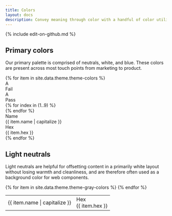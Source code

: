 ```yaml
---
title: Colors
layout: docs
description: Convey meaning through color with a handful of color utility classes. Includes support for styling links with hover states, too.
---
```

{% include edit-on-github.md %}

## Primary colors

Our primary palette is comprised of neutrals, white, and blue. These colors are present across most touch points from marketing to product.

<div class="row">
  {% for item in site.data.theme.theme-colors %}
  <div class="col-lg-4 col-md-6">
    <div class="color-swatch">
        <div class="color-swatch-header bg-{{ item.name }}">
            <div class="pass-fail d-none">
                <div class="pass-fail-item-wrap">
                    <div class="pass-fail-item-group">
                        <div class="pass-fail-item">
                            <div class="example">A</div>
                            <div class="lozenge">Fail</div>
                        </div>
                    </div>
                    <div class="pass-fail-item-group">
                        <div class="pass-fail-item white small">
                            <div class="example">A</div>
                            <div class="lozenge">Pass</div>
                        </div>
                    </div>
                </div>
            </div>
        </div>
        <div class="color-swatch-body">
          <div class="d-flex justify-content-center">
          {% for index in (1..9) %}
          <div class="w-10 p-2 bg-{{ item.name }} opacity-{{index}}"></div>
          {% endfor %}
          </div>
            <div class="prop-item-wrap">
                <div class="prop-item">
                    <div class="label">Name</div>
                    <div class="value">{{ item.name | capitalize }}</div>
                </div>
            </div>
            <div class="prop-item-wrap">
                <div class="prop-item">
                    <div class="label">Hex</div>
                    <div class="value">{{ item.hex }}</div>
                </div>
            </div>
        </div>
    </div>
  </div>
  {% endfor %}
</div>

## Light neutrals
Light neutrals are helpful for offsetting content in a primarily white layout without losing warmth and cleanliness, and are therefore often used as a background color for web components.


<table class="table table-colors">
    <tbody>
        {% for item in site.data.theme.theme-gray-colors %}
        <tr>
            <td>
                <div class="swatch" style="background-color: {{ item.hex }};"></div>
                {{ item.name | capitalize }}
            </td>
            <td>
                <div class="lozenge">Hex</div>
                {{ item.hex }}
            </td>
        </tr>
        {% endfor %}
    </tbody>
</table>
